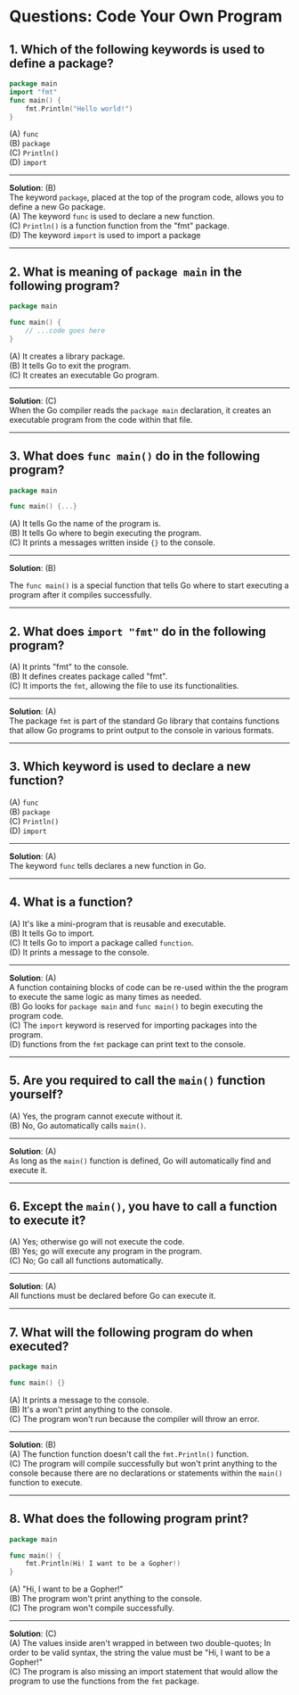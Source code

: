 <!-- [jarrodchung-dev]: Edits -->
<!-- 2019-09-24 -->

# Questions: Code Your Own Program

## 1. Which of the following keywords is used to define a package?
```go
package main
import "fmt"
func main() {
    fmt.Println("Hello world!")
}
```
(A) `func` <br>
(B) `package` <br>
(C) `Println()` <br>
(D) `import` <br>

---
**Solution**: (B) <br>
The keyword `package`, placed at the top of the program code, allows you to define a new Go package. <br>
(A) The keyword `func` is used to declare a new function. <br>
(C) `Println()` is a function function from the "fmt" package. <br>
(D) The keyword `import` is used to import a package <br>

---
## 2. What is meaning of `package main` in the following program?
```go
package main

func main() {
    // ...code goes here
}
```
(A) It creates a library package. <br>
(B) It tells Go to exit the program. <br>
(C) It creates an executable Go program. <br>

---
**Solution**: (C) <br>
When the Go compiler reads the `package main` declaration, it creates an executable program from the code within that file.

---
## 3. What does `func main()` do in the following program?
```go
package main

func main() {...}
```
(A) It tells Go the name of the program is. <br>
(B) It tells Go where to begin executing the program. <br>
(C) It prints a messages written inside `{}` to the console. <br>

---
**Solution**: (B) <br>

The `func main()` is a special function that tells Go where to start executing a program after it compiles successfully.

---
## 2. What does `import "fmt"` do in the following program?
(A) It prints "fmt" to the console. <br>
(B) It defines creates package called "fmt". <br>
(C) It imports the `fmt`, allowing the file to use its functionalities. <br>

---
**Solution**: (A) <br>
The package `fmt` is part of the standard Go library that contains functions that allow Go programs to print output to the console in various formats.

---
## 3. Which keyword is used to declare a new function?
(A) `func` <br>
(B) `package` <br>
(C) `Println()` <br>
(D) `import` <br>

---
**Solution**: (A) <br>
The keyword `func` tells declares a new function in Go.

---

## 4. What is a function?
(A) It's like a mini-program that is reusable and executable. <br>
(B) It tells Go to import. <br>
(C) It tells Go to import a package called `function`. <br>
(D) It prints a message to the console. <br>

---
**Solution**: (A) <br>
A function containing blocks of code can be re-used within the the program to execute the same logic as many times as needed. <br>
(B) Go looks for `package main` and `func main()` to begin executing the program code. <br>
(C) The `import` keyword is reserved for importing packages into the program. 
<br>
(D) functions from the `fmt` package can print text to the console.

---
## 5. Are you required to call the `main()` function yourself?
(A) Yes, the program cannot execute without it. <br>
(B) No, Go automatically calls `main()`. <br>

---
**Solution**: (A) <br>
As long as the `main()` function is defined, Go will automatically find and execute it. <br>

---
## 6. Except the `main()`, you have to call a function to execute it?
(A) Yes; otherwise go will not execute the code. <br>
(B) Yes; go will execute any program in the program. <br>
(C) No; Go call all functions automatically. <br>

---
**Solution**: (A) <br>
All functions must be declared before Go can execute it.

---
## 7. What will the following program do when executed?
```go
package main

func main() {}
```
(A) It prints a message to the console. <br>
(B) It's a won't print anything to the console. <br>
(C) The program won't run because the compiler will throw an error. <br>

---
**Solution**: (B) <br>
(A) The function function doesn't call the `fmt.Println()` function. <br>
(C) The program will compile successfully but won't print anything to the console because there are no declarations or statements within the `main()` function to execute.

---
## 8. What does the following program print?

```go
package main

func main() {
    fmt.Println(Hi! I want to be a Gopher!)
}
```
(A) "Hi, I want to be a Gopher!" <br>
(B) The program won't print anything to the console. <br>
(C) The program won't compile successfully. <br>

---
**Solution**: (C) <br>
(A) The values inside aren't wrapped in between two double-quotes; In order to be valid syntax, the string the value must be "Hi, I want to be a Gopher!" <br>
(C) The program is also missing an import statement that would allow the program to use the functions from the `fmt` package. 